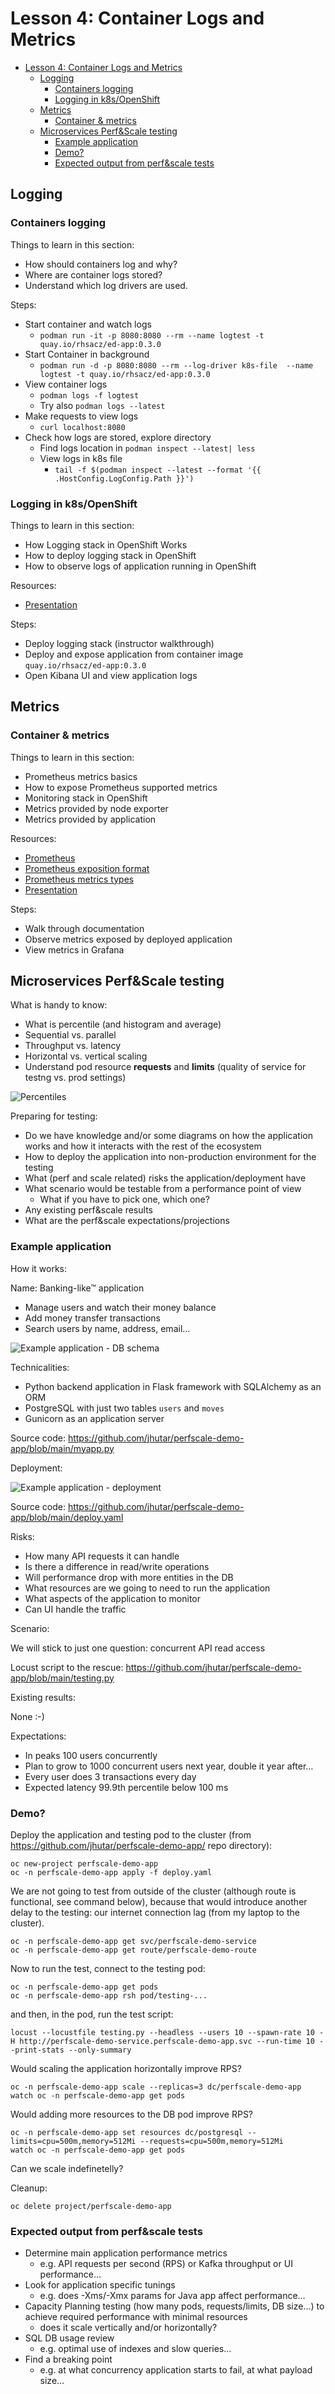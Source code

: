 # Lesson 4: Container Logs and Metrics

- [Lesson 4: Container Logs and Metrics](#lesson-4-container-logs-and-metrics)
  - [Logging](#logging)
    - [Containers logging](#containers-logging)
    - [Logging in k8s/OpenShift](#logging-in-k8sopenshift)
  - [Metrics](#metrics)
    - [Container & metrics](#container--metrics)
  - [Microservices Perf&Scale testing](#microservices-perfscale-testing)
    - [Example application](#example-application)
    - [Demo?](#demo)
    - [Expected output from perf&scale tests](#expected-output-from-perfscale-tests)


## Logging

### Containers logging

Things to learn in this section:
- How should containers log and why?
- Where are container logs stored?
- Understand which log drivers are used.

Steps:
- Start container and watch logs
  - `podman run -it -p 8080:8080 --rm --name logtest -t quay.io/rhsacz/ed-app:0.3.0`
- Start Container in background
  - `podman run -d -p 8080:8080 --rm --log-driver k8s-file  --name logtest -t quay.io/rhsacz/ed-app:0.3.0`
- View container logs
  - `podman logs -f logtest`
  - Try also `podman logs --latest`
- Make requests to view logs
  - `curl localhost:8080`
- Check how logs are stored, explore directory
  - Find logs location in `podman inspect --latest| less`
  - View logs in k8s file
    - `tail -f $(podman inspect --latest --format '{{ .HostConfig.LogConfig.Path }}')`

### Logging in k8s/OpenShift

Things to learn in this section:
- How Logging stack in OpenShift Works
- How to deploy logging stack in OpenShift
- How to observe logs of application running in OpenShift

Resources:
- [Presentation](./src/openshift-logging-metrics-presentation.pdf)

Steps:
- Deploy logging stack (instructor walkthrough)
- Deploy and expose application from container image `quay.io/rhsacz/ed-app:0.3.0`
- Open Kibana UI and view application logs

## Metrics

### Container & metrics

Things to learn in this section:
- Prometheus metrics basics
- How to expose Prometheus supported metrics
- Monitoring stack in OpenShift
- Metrics provided by node exporter
- Metrics provided by application

Resources:
- [Prometheus](https://prometheus.io/)
- [Prometheus exposition format](https://prometheus.io/docs/instrumenting/exposition_formats/)
- [Prometheus metrics types](https://prometheus.io/docs/concepts/metric_types/)
- [Presentation](./src/openshift-logging-metrics-presentation.pdf)

Steps:
- Walk through documentation
- Observe metrics exposed by deployed application
- View metrics in Grafana

## Microservices Perf&Scale testing

What is handy to know:

* What is percentile (and histogram and average)
* Sequential vs. parallel
* Throughput vs. latency
* Horizontal vs. vertical scaling
* Understand pod resource **requests** and **limits** (quality of service for testng vs. prod settings)

![Percentiles](src/percentile.svg "Percentiles")

Preparing for testing:

* Do we have knowledge and/or some diagrams on how the application works and how it interacts with the rest of the ecosystem
* How to deploy the application into non-production environment for the testing
* What (perf and scale related) risks the application/deployment have
* What scenario would be testable from a performance point of view
  * What if you have to pick one, which one?
* Any existing perf&scale results
* What are the perf&scale expectations/projections

### Example application

How it works:

Name: Banking-like™ application

* Manage users and watch their money balance
* Add money transfer transactions
* Search users by name, address, email…

![Example application - DB schema](src/example-app-db-schema.svg "Example application - DB schema")

Technicalities:

* Python backend application in Flask framework with SQLAlchemy as an ORM
* PostgreSQL with just two tables `users` and `moves`
* Gunicorn as an application server

Source code: <https://github.com/jhutar/perfscale-demo-app/blob/main/myapp.py>

Deployment:

![Example application - deployment](src/example-app-deployment.svg "Example application - deployment")

Source code: <https://github.com/jhutar/perfscale-demo-app/blob/main/deploy.yaml>

Risks:

* How many API requests it can handle
* Is there a difference in read/write operations
* Will performance drop with more entities in the DB
* What resources are we going to need to run the application
* What aspects of the application to monitor
* Can UI handle the traffic

Scenario:

We will stick to just one question: concurrent API read access

Locust script to the rescue: <https://github.com/jhutar/perfscale-demo-app/blob/main/testing.py>

Existing results:

None :-)

Expectations:

* In peaks 100 users concurrently
* Plan to grow to 1000 concurrent users next year, double it year after…
* Every user does 3 transactions every day
* Expected latency 99.9th percentile below 100 ms

### Demo?

Deploy the application and testing pod to the cluster (from <https://github.com/jhutar/perfscale-demo-app/> repo directory):

    oc new-project perfscale-demo-app
    oc -n perfscale-demo-app apply -f deploy.yaml

We are not going to test from outside of the cluster (although route is functional,
see command below), because that would introduce another delay to the testing:
our internet connection lag (from my laptop to the cluster).

    oc -n perfscale-demo-app get svc/perfscale-demo-service
    oc -n perfscale-demo-app get route/perfscale-demo-route

Now to run the test, connect to the testing pod:

    oc -n perfscale-demo-app get pods
    oc -n perfscale-demo-app rsh pod/testing-...

and then, in the pod, run the test script:

    locust --locustfile testing.py --headless --users 10 --spawn-rate 10 -H http://perfscale-demo-service.perfscale-demo-app.svc --run-time 10 --print-stats --only-summary

Would scaling the application horizontally improve RPS?

    oc -n perfscale-demo-app scale --replicas=3 dc/perfscale-demo-app
    watch oc -n perfscale-demo-app get pods

Would adding more resources to the DB pod improve RPS?

    oc -n perfscale-demo-app set resources dc/postgresql --limits=cpu=500m,memory=512Mi --requests=cpu=500m,memory=512Mi
    watch oc -n perfscale-demo-app get pods

Can we scale indefinetelly?

Cleanup:

    oc delete project/perfscale-demo-app

### Expected output from perf&scale tests

* Determine main application performance metrics
  * e.g. API requests per second (RPS) or Kafka throughput or UI performance…
* Look for application specific tunings
  * e.g. does -Xms/-Xmx params for Java app affect performance…
* Capacity Planning testing (how many pods, requests/limits, DB size…) to achieve required performance with minimal resources
  * does it scale vertically and/or horizontally?
* SQL DB usage review
  * e.g. optimal use of indexes and slow queries…
* Find a breaking point
  * e.g. at what concurrency application starts to fail, at what payload size…
